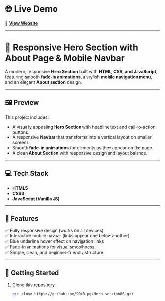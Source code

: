 # 🌐 Live Demo  
🔗 **[View Website](https://9940-pg.github.io/Hero-section07/)**

---

# 🌟 Responsive Hero Section with About Page & Mobile Navbar

A modern, responsive **Hero Section** built with **HTML, CSS, and JavaScript**, featuring smooth **fade-in animations**, a stylish **mobile navigation menu**, and an elegant **About section** design.

---

## 🖼️ Preview
This project includes:
- A visually appealing **Hero Section** with headline text and call-to-action buttons.  
- A responsive **Navbar** that transforms into a vertical layout on smaller screens.  
- Smooth **fade-in animations** for elements as they appear on the page.  
- A clean **About Section** with responsive design and layout balance.

---

## 💻 Tech Stack
- **HTML5**
- **CSS3**
- **JavaScript (Vanilla JS)**

---

## 📱 Features
✅ Fully responsive design (works on all devices)  
✅ Interactive mobile navbar (links appear one below another)  
✅ Blue underline hover effect on navigation links  
✅ Fade-in animations for visual smoothness  
✅ Simple, clean, and beginner-friendly structure  

---

## 🚀 Getting Started
1. Clone this repository:
   ```bash
   git clone https://github.com/9940-pg/Hero-section06.git
